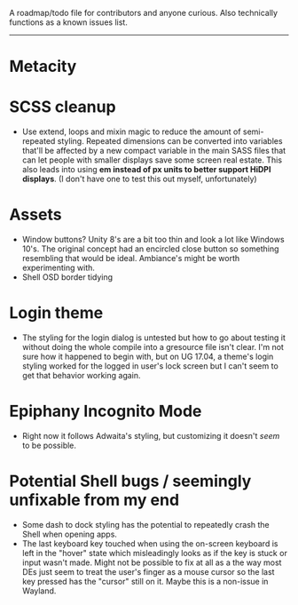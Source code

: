 A roadmap/todo file for contributors and anyone curious. Also technically functions as a known issues list.

----------

# Metacity

# SCSS cleanup
- Use extend, loops and mixin magic to reduce the amount of semi-repeated styling. Repeated dimensions can be converted into variables that'll be affected by a new compact variable in the main SASS files that can let people with smaller displays save some screen real estate. This also leads into using **em instead of px units to better support HiDPI displays**. (I don't have one to test this out myself, unfortunately)

# Assets
- Window buttons? Unity 8's are a bit too thin and look a lot like Windows 10's. The original concept had an encircled close button so something resembling that would be ideal. Ambiance's might be worth experimenting with.
- Shell OSD border tidying

# Login theme
- The styling for the login dialog is untested but how to go about testing it without doing the whole compile into a gresource file isn't clear. I'm not sure how it happened to begin with, but on UG 17.04, a theme's login styling worked for the logged in user's lock screen but I can't seem to get that behavior working again.

# Epiphany Incognito Mode
- Right now it follows Adwaita's styling, but customizing it doesn't _seem_ to be possible.

# Potential Shell bugs / seemingly unfixable from my end
- Some dash to dock styling has the potential to repeatedly crash the Shell when opening apps.
- The last keyboard key touched when using the on-screen keyboard is left in the "hover" state
which misleadingly looks as if the key is stuck or input wasn't made. Might not be possible to fix at all as a the way most DEs just seem to treat the user's finger as a mouse cursor so the last key pressed has the "cursor" still on it. Maybe this is a non-issue in Wayland.
